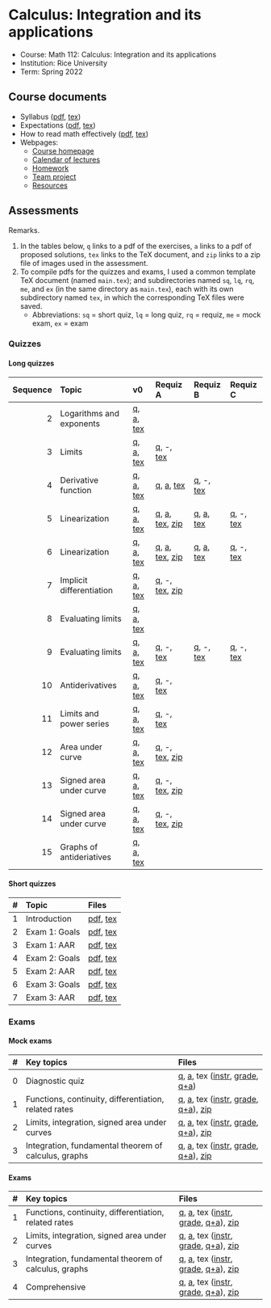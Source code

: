 # Calculus: Integration and its applications

- Course: Math 112: Calculus: Integration and its applications
- Institution: Rice University
- Term: Spring 2022



## Course documents

- Syllabus ([pdf](docs/pdf/syl.pdf), [tex](docs/tex/syl.tex))
- Expectations ([pdf](docs/pdf/exp.pdf), [tex](docs/tex/exp.tex))
- How to read math effectively ([pdf](docs/pdf/read.pdf), [tex](docs/tex/read.tex))
- Webpages:
    - [Course homepage](webp/home.html)
    - [Calendar of lectures](webp/cal.html)
    - [Homework](webp/hw.html)
    - [Team project](webp/tp.html)
    - [Resources](webp/res.html)



## Assessments

Remarks.

1. In the tables below, `q` links to a pdf of the exercises, `a` links to a pdf of proposed solutions, `tex` links to the TeX document, and `zip` links to a zip file of images used in the assessment.
2. To compile pdfs for the quizzes and exams, I used a common template TeX document (named `main.tex`); and subdirectories named `sq`, `lq`, `rq`, `me`, and `ex` (in the same directory as `main.tex`), each with its own subdirectory named `tex`, in which the corresponding TeX files were saved.
    - Abbreviations: `sq` = short quiz, `lq` = long quiz, `rq` = requiz, `me` = mock exam, `ex` = exam

### Quizzes

#### Long quizzes

| Sequence | Topic                    | v0       | Requiz A | Requiz B | Requiz C |
|---------:|:-------------------------|:---------|:---------|:---------|:---------|
|        2 | Logarithms and exponents | [q](assess/lq/pdf/02.pdf), [a](assess/lq/pdf/02-sol.pdf), [tex](assess/lq/tex/02.tex) |  |  |
|        3 | Limits                   | [q](assess/lq/pdf/03.pdf), [a](assess/lq/pdf/03-sol.pdf), [tex](assess/lq/tex/03.tex) | [q](assess/rq/pdf/03A.pdf), -, [tex](assess/rq/tex/03A.tex) |  |  |
|        4 | Derivative function      | [q](assess/lq/pdf/04.pdf), [a](assess/lq/pdf/04-sol.pdf), [tex](assess/lq/tex/04.tex) | [q](assess/rq/pdf/04A.pdf), [a](assess/rq/pdf/04A-sol.pdf), [tex](assess/rq/tex/04A.tex) | [q](assess/rq/pdf/04B.pdf), -, [tex](assess/rq/tex/04B.tex) |  |
|        5 | Linearization            | [q](assess/lq/pdf/05.pdf), [a](assess/lq/pdf/05-sol.pdf), [tex](assess/lq/tex/05.tex) | [q](assess/rq/pdf/05A06A.pdf), [a](assess/rq/pdf/05A06A-sol.pdf), [tex](assess/rq/tex/05A06A.tex), [zip](assess/rq/tex/05A06A-graphics.zip) | [q](assess/rq/pdf/05B06B.pdf), [a](assess/rq/pdf/05B06B-sol.pdf), [tex](assess/rq/tex/05B06B.tex) | [q](assess/rq/pdf/05C06C.pdf), -, [tex](assess/rq/tex/05C06C.tex) |
|        6 | Linearization            | [q](assess/lq/pdf/06.pdf), [a](assess/lq/pdf/06-sol.pdf), [tex](assess/lq/tex/06.tex) | [q](assess/rq/pdf/05A06A.pdf), [a](assess/rq/pdf/05A06A-sol.pdf), [tex](assess/rq/tex/05A06A.tex), [zip](assess/rq/tex/05A06A-graphics.zip) | [q](assess/rq/pdf/05B06B.pdf), [a](assess/rq/pdf/05B06B-sol.pdf), [tex](assess/rq/tex/05B06B.tex) | [q](assess/rq/pdf/05C06C.pdf), -, [tex](assess/rq/tex/05C06C.tex) |
|        7 | Implicit differentiation | [q](assess/lq/pdf/07.pdf), [a](assess/lq/pdf/07-sol.pdf), [tex](assess/lq/tex/07.tex) | [q](assess/rq/pdf/07A.pdf), -, [tex](assess/rq/tex/07A.tex), [zip](assess/rq/tex/07A-graphics.zip) |  |  |
|        8 | Evaluating limits        | [q](assess/lq/pdf/08.pdf), [a](assess/lq/pdf/08-sol.pdf), [tex](assess/lq/tex/08.tex) |  |  |  |
|        9 | Evaluating limits        | [q](assess/lq/pdf/09.pdf), [a](assess/lq/pdf/09-sol.pdf), [tex](assess/lq/tex/09.tex) | [q](assess/rq/pdf/09A.pdf), -, [tex](assess/rq/tex/09A.tex) | [q](assess/rq/pdf/09B.pdf), -, [tex](assess/rq/tex/09B.tex) | [q](assess/rq/pdf/09C.pdf), -, [tex](assess/rq/tex/09C.tex) |
|       10 | Antiderivatives          | [q](assess/lq/pdf/10.pdf), [a](assess/lq/pdf/10-sol.pdf), [tex](assess/lq/tex/10.tex) | [q](assess/rq/pdf/10A.pdf), -, [tex](assess/rq/tex/10A.tex) |  |  |
|       11 | Limits and power series  | [q](assess/lq/pdf/11.pdf), [a](assess/lq/pdf/11-sol.pdf), [tex](assess/lq/tex/11.tex) | [q](assess/rq/pdf/11A.pdf), -, [tex](assess/rq/tex/11A.tex) |  |  |
|       12 | Area under curve         | [q](assess/lq/pdf/12.pdf), [a](assess/lq/pdf/12-sol.pdf), [tex](assess/lq/tex/12.tex) | [q](assess/rq/pdf/12A.pdf), -, [tex](assess/rq/tex/12A.tex), [zip](assess/rq/tex/12A-graphics.zip) |  |  |
|       13 | Signed area under curve  | [q](assess/lq/pdf/13.pdf), [a](assess/lq/pdf/13-sol.pdf), [tex](assess/lq/tex/13.tex) | [q](assess/rq/pdf/13A.pdf), -, [tex](assess/rq/tex/13A.tex), [zip](assess/rq/tex/13A-graphics.zip) |  |  |
|       14 | Signed area under curve  | [q](assess/lq/pdf/14.pdf), [a](assess/lq/pdf/14-sol.pdf), [tex](assess/lq/tex/14.tex) | [q](assess/rq/pdf/14A.pdf), -, [tex](assess/rq/tex/14A.tex), [zip](assess/rq/tex/14A-graphics.zip) |  |  |
|       15 | Graphs of antideriatives | [q](assess/lq/pdf/15.pdf), [a](assess/lq/pdf/05-sol.pdf), [tex](assess/lq/tex/15.tex) |  |  |  |

#### Short quizzes

| # | Topic         | Files |
|--:|:--------------|:------|
| 1 | Introduction  | [pdf](assess/sq/pdf/01.pdf), [tex](assess/sq/tex/01.tex) |
| 2 | Exam 1: Goals | [pdf](assess/sq/pdf/02.pdf), [tex](assess/sq/tex/02.tex) |
| 3 | Exam 1: AAR   | [pdf](assess/sq/pdf/03.pdf), [tex](assess/sq/tex/03.tex) |
| 4 | Exam 2: Goals | [pdf](assess/sq/pdf/04.pdf), [tex](assess/sq/tex/04.tex) |
| 5 | Exam 2: AAR   | [pdf](assess/sq/pdf/05.pdf), [tex](assess/sq/tex/05.tex) |
| 6 | Exam 3: Goals | [pdf](assess/sq/pdf/06.pdf), [tex](assess/sq/tex/06.tex) |
| 7 | Exam 3: AAR   | [pdf](assess/sq/pdf/07.pdf), [tex](assess/sq/tex/07.tex) |


### Exams

#### Mock exams

| # | Key topics | Files |
|:--|:-----------|:------|
| 0 | Diagnostic quiz | [q](assess/lq/pdf/00.pdf), [a](assess/lq/pdf/00-sol.pdf), tex ([instr](assess/me/tex/00-instr.tex), [grade](assess/me/tex/00-grade.tex), [q+a](assess/me/tex/00.tex)) |
| 1 | Functions, continuity, differentiation, related rates | [q](assess/me/pdf/01.pdf), [a](assess/me/pdf/01-sol.pdf), tex ([instr](assess/me/tex/01-instr.tex), [grade](assess/me/tex/01-grade.tex), [q+a](assess/me/tex/01.tex)), [zip](assess/me/tex/01-graphics.zip) |
| 2 | Limits, integration, signed area under curves         | [q](assess/me/pdf/02.pdf), [a](assess/me/pdf/02-sol-a.pdf), tex ([instr](assess/me/tex/02-instr.tex), [grade](assess/me/tex/02-grade.tex), [q+a](assess/me/tex/02.tex)), [zip](assess/me/tex/02-graphics.zip) |
| 3 | Integration, fundamental theorem of calculus, graphs  | [q](assess/me/pdf/03.pdf), [a](assess/me/pdf/03-sol-a.pdf), tex ([instr](assess/me/tex/03-instr.tex), [grade](assess/me/tex/03-grade.tex), [q+a](assess/me/tex/03.tex)), [zip](assess/me/tex/03-graphics.zip) |

#### Exams

| # | Key topics | Files |
|:--|:-----------|:------|
| 1 | Functions, continuity, differentiation, related rates | [q](assess/ex/pdf/01.pdf), [a](assess/ex/pdf/01-sol.pdf), tex ([instr](assess/ex/tex/01-instr.tex), [grade](assess/ex/tex/01-grade.tex), [q+a](assess/ex/tex/01.tex)), [zip](assess/ex/tex/01-graphics.zip) |
| 2 | Limits, integration, signed area under curves         | [q](assess/ex/pdf/02.pdf), [a](assess/ex/pdf/02-sol.pdf), tex ([instr](assess/ex/tex/02-instr.tex), [grade](assess/ex/tex/02-grade.tex), [q+a](assess/ex/tex/02.tex)), [zip](assess/ex/tex/02-graphics.zip) |
| 3 | Integration, fundamental theorem of calculus, graphs  | [q](assess/ex/pdf/03.pdf), [a](assess/ex/pdf/03-sol.pdf), tex ([instr](assess/ex/tex/03-instr.tex), [grade](assess/ex/tex/03-grade.tex), [q+a](assess/ex/tex/03.tex)), [zip](assess/ex/tex/03-graphics.zip) |
| 4 | Comprehensive                                         | [q](assess/lq/pdf/04.pdf), [a](assess/lq/pdf/04-sol.pdf), tex ([instr](assess/ex/tex/04-instr.tex), [grade](assess/ex/tex/04-grade.tex), [q+a](assess/ex/tex/04.tex)), [zip](assess/ex/tex/04-graphics.zip) |
